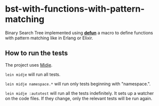 # bst-with-functions-with-pattern-matching

Binary Search Tree implemented using **[defun](https://github.com/killme2008/defun)** a macro to define functions with pattern matching like in Erlang or Elixir.

## How to run the tests

The project uses [Midje](https://github.com/marick/Midje/).

`lein midje` will run all tests.

`lein midje namespace.*` will run only tests beginning with "namespace.".

`lein midje :autotest` will run all the tests indefinitely. It sets up a
watcher on the code files. If they change, only the relevant tests will be
run again.